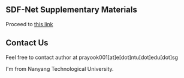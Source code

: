 ## SDF-Net Supplementary Materials

Proceed to [this link](https://e.pcloud.link/publink/show?code=kZQVnxZ6cjOn616JXk87U6oBLXwTfDY6TTk)

## Contact Us

Feel free to contact author at prayook001[at]e[dot]ntu[dot]edu[dot]sg

I'm from Nanyang Technological University.
